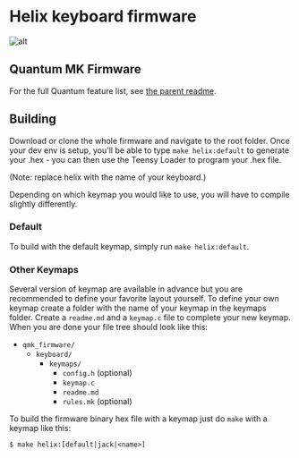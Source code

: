 Helix keyboard firmware
======================

![alt](https://pbs.twimg.com/media/DKd6vMXUEAARweY.jpg:small)

## Quantum MK Firmware

For the full Quantum feature list, see [the parent readme](/).

## Building

Download or clone the whole firmware and navigate to the root folder. Once your dev env is setup, you'll be able to type `make helix:default` to generate your .hex - you can then use the Teensy Loader to program your .hex file.

(Note: replace helix with the name of your keyboard.)

Depending on which keymap you would like to use, you will have to compile slightly differently.

### Default

To build with the default keymap, simply run `make helix:default`.

### Other Keymaps

Several version of keymap are available in advance but you are recommended to define your favorite layout yourself. To define your own keymap create a folder with the name of your keymap in the keymaps folder. Create a `readme.md` and a `keymap.c` file to complete your new keymap. When you are done your file tree should look like this:

* `qmk_firmware/`
  * `keyboard/`
    * `keymaps/`
      * `config.h` (optional)
      * `keymap.c`
      * `readme.md`
      * `rules.mk` (optional)

To build the firmware binary hex file with a keymap just do `make` with a keymap like this:

```
$ make helix:[default|jack|<name>]
```
